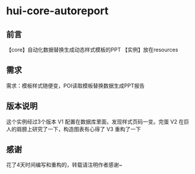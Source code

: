 # hui-core-autoreport
## 前言
【core】自动化数据替换生成动态样式模板的PPT
【实例】放在resources
## 需求
需求：模板样式随便变，POI读取模板替换数据生成PPT报告

## 版本说明
这个实例经过3个版本
V1 配置在数据库里面，发现样式页码一变。完蛋
V2 在巨人的肩膀上研究了一下，构造图表有心得了
V3 重构了一下


## 感谢
花了4天时间编写和重构的，转载请注明作者感谢~
